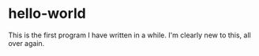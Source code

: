 # hello-world
This is the first program I have written in a while. 
I'm clearly new to this, all over again. 

